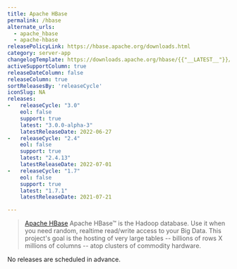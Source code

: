 ```yaml
---
title: Apache HBase
permalink: /hbase
alternate_urls:
  - apache_hbase
  - apache-hbase
releasePolicyLink: https://hbase.apache.org/downloads.html
category: server-app
changelogTemplate: https://downloads.apache.org/hbase/{{"__LATEST__"}}/CHANGES.md/
activeSupportColumn: true
releaseDateColumn: false
releaseColumn: true
sortReleasesBy: 'releaseCycle'
iconSlug: NA
releases:
-   releaseCycle: "3.0"
    eol: false
    support: true
    latest: "3.0.0-alpha-3"
    latestReleaseDate: 2022-06-27
-   releaseCycle: "2.4"
    eol: false
    support: true
    latest: "2.4.13"
    latestReleaseDate: 2022-07-01
-   releaseCycle: "1.7"
    eol: false
    support: true
    latest: "1.7.1"
    latestReleaseDate: 2021-07-21

---
```


> [Apache HBase](https://hbase.apache.org/) Apache HBase™ is the Hadoop database. Use it when you need random, realtime read/write access to your Big Data. This project's goal is the hosting of very large tables -- billions of rows X millions of columns -- atop clusters of commodity hardware.

No releases are scheduled in advance.
